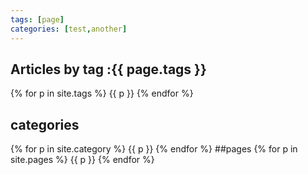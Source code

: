 ```yaml
---
tags: [page]
categories: [test,another]
---
```


## Articles by tag :{{ page.tags }}

 {% for p in site.tags %}
  {{ p }}
 {% endfor %}
 ## categories
{% for p in site.category %}
  {{ p }}
 {% endfor %}
##pages
{% for p in site.pages %}
  {{ p }}
 {% endfor %}
